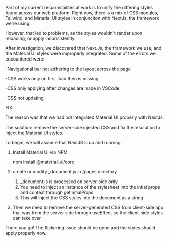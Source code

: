 Part of my current responsibilites at work is to unify the differing styles found across our web platform. Right now, there is a mix of CSS modules, Tailwind, and Material UI styles in conjunciton with NextJs, the framework we're using.

However, that led to problems, as the styles wouldn't render upon reloading, or apply inconsistently. 

After investigation, we discovered that Next.Js, the framework we use, and the Material UI styles were improperly integrated. Some of the errors we encountered were:

-Navigational bar not adhering to the layout across the page

-CSS works only on first load then is missing

-CSS only applying after changes are made in VSCode

-CSS not updating 



FIX:

The reason was that we had not integrated Material UI properly with NextJs. 

The solution: remove the server-side injected CSS and fix the resolution to inject the Material UI styles.

To begin, we will assume that NextJS is up and running.

1. Install Material UI via NPM

   npm install @material-ui/core

2. create or modify _document.js in /pages directory

   1. _document.js is processed on server-side only
   2. You need to inject an instance of the stylesheet into the intial props and context through getInitialProps
   3. This will inject the CSS styles into the document as a string

3. Then we need to remove the server-generated CSS from client-side app that was from the server side through useEffect so the client-side styles can take over 



There you go! The flickering issue should be gone and the styles should apply properly now.



